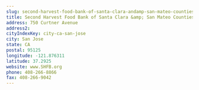 ```yaml
---
slug: second-harvest-food-bank-of-santa-clara-andamp-san-mateo-counties
title: Second Harvest Food Bank of Santa Clara &amp; San Mateo Counties
address: 750 Curtner Avenue
address2: 
cityIndexKey: city-ca-san-jose
city: San Jose
state: CA
postal: 95125
longitude: -121.876311
latitude: 37.2925
website: www.SHFB.org
phone: 408-266-8866
fax: 408-266-9042
---
```

